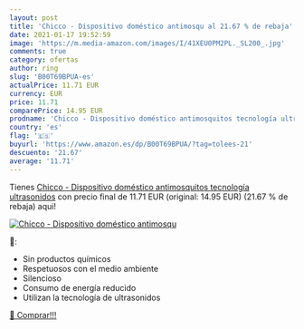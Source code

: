 ```yaml
---
layout: post
title: 'Chicco - Dispositivo doméstico antimosqu al 21.67 % de rebaja'
date: 2021-01-17 19:52:59
image: 'https://m.media-amazon.com/images/I/41XEU0PM2PL._SL200_.jpg'
comments: true
category: ofertas
author: ring
slug: 'B00T69BPUA-es'
actualPrice: 11.71 EUR
currency: EUR
price: 11.71
comparePrice: 14.95 EUR
prodname: 'Chicco - Dispositivo doméstico antimosquitos tecnología ultrasonidos'
country: 'es'
flag: '🇪🇸'
buyurl: 'https://www.amazon.es/dp/B00T69BPUA/?tag=tolees-21'
descuento: '21.67'
average: '11.71'
---
```


Tienes [Chicco - Dispositivo doméstico antimosquitos tecnología ultrasonidos](https://www.amazon.es/dp/B00T69BPUA/?tag=tolees-21) con precio final de  11.71 EUR (original: 14.95 EUR) (21.67 %  de rebaja) aqui!

[![Chicco - Dispositivo doméstico antimosqu](https://m.media-amazon.com/images/I/41XEU0PM2PL._SL200_.jpg)](https://www.amazon.es/dp/B00T69BPUA/?tag=tolees-21)

🔎:

- Sin productos químicos
- Respetuosos con el medio ambiente
- Silencioso
- Consumo de energía reducido
- Utilizan la tecnología de ultrasonidos

[🛒 Comprar!!!](https://www.amazon.es/dp/B00T69BPUA/?tag=tolees-21)
